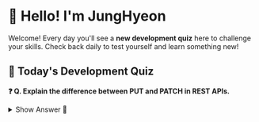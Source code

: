 # 👋 Hello! I'm JungHyeon

Welcome! Every day you'll see a **new development quiz** here to challenge your skills.
Check back daily to test yourself and learn something new!

## 🧩 Today's Development Quiz

<!--START_SECTION:quiz-->

**❓ Q. Explain the difference between PUT and PATCH in REST APIs.**

<details>
<summary>Show Answer 👀</summary>
<p>PUT: full update
PATCH: partial update</p>
</details>
<!--END_SECTION:quiz-->
